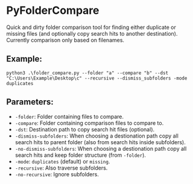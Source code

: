 # PyFolderCompare
Quick and dirty folder comparison tool for finding either duplicate or missing files (and optionally copy search hits to another destination). Currently comparison only based on filenames.

## Example:
```
python3 .\folder_compare.py --folder "a" --compare "b" --dst "C:\Users\Example\Desktop\c" --recursive --dismiss_subfolders -mode duplicates
```

## Parameters:
- ``-folder``: Folder containing files to compare.
- ``-compare``: Folder containing comparison files to compare to.
- ``-dst``: Destination path to copy search hit files (optional).
- ``-dismiss-subfolders``: When choosing a destionation path copy all search hits to parent folder (also from search hits inside subfolders).
- ``-no-dismiss-subfolders``: When choosing a destionation path copy all search hits and keep folder structure (from ``-folder``).
- ``-mode``: ``duplicates`` (default) or ``missing``.
- ``-recursive``: Also traverse subfolders.
- ``-no-recursive``: Ignore subfolders.
